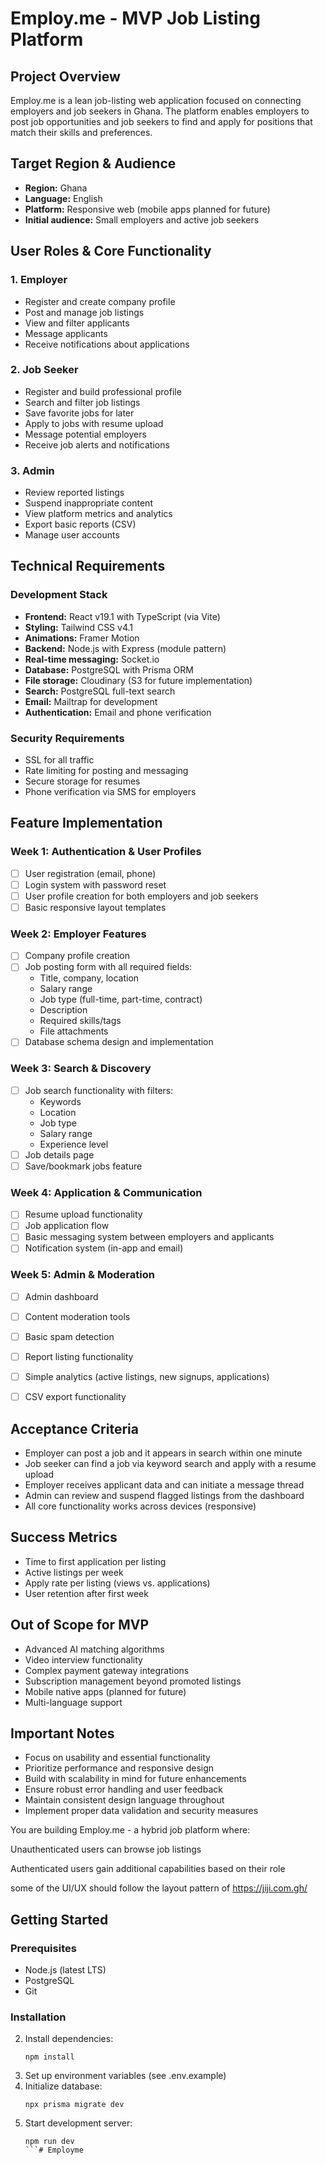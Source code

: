 # Employ.me - MVP Job Listing Platform

## Project Overview

Employ.me is a lean job-listing web application focused on connecting employers and job seekers in Ghana. The platform enables employers to post job opportunities and job seekers to find and apply for positions that match their skills and preferences.

## Target Region & Audience
- **Region:** Ghana
- **Language:** English
- **Platform:** Responsive web (mobile apps planned for future)
- **Initial audience:** Small employers and active job seekers

## User Roles & Core Functionality

### 1. Employer
- Register and create company profile
- Post and manage job listings
- View and filter applicants
- Message applicants
- Receive notifications about applications

### 2. Job Seeker
- Register and build professional profile
- Search and filter job listings
- Save favorite jobs for later
- Apply to jobs with resume upload
- Message potential employers
- Receive job alerts and notifications

### 3. Admin
- Review reported listings
- Suspend inappropriate content
- View platform metrics and analytics
- Export basic reports (CSV)
- Manage user accounts

## Technical Requirements

### Development Stack
- **Frontend:** React v19.1 with TypeScript (via Vite)
- **Styling:** Tailwind CSS v4.1
- **Animations:** Framer Motion
- **Backend:** Node.js with Express (module pattern)
- **Real-time messaging:** Socket.io
- **Database:** PostgreSQL with Prisma ORM
- **File storage:** Cloudinary (S3 for future implementation)
- **Search:** PostgreSQL full-text search
- **Email:** Mailtrap for development
- **Authentication:** Email and phone verification

### Security Requirements
- SSL for all traffic
- Rate limiting for posting and messaging
- Secure storage for resumes
- Phone verification via SMS for employers

## Feature Implementation

### Week 1: Authentication & User Profiles
- [ ] User registration (email, phone)
- [ ] Login system with password reset
- [ ] User profile creation for both employers and job seekers
- [ ] Basic responsive layout templates

### Week 2: Employer Features
- [ ] Company profile creation
- [ ] Job posting form with all required fields:
  - Title, company, location
  - Salary range
  - Job type (full-time, part-time, contract)
  - Description
  - Required skills/tags
  - File attachments
- [ ] Database schema design and implementation

### Week 3: Search & Discovery
- [ ] Job search functionality with filters:
  - Keywords
  - Location
  - Job type
  - Salary range
  - Experience level
- [ ] Job details page
- [ ] Save/bookmark jobs feature

### Week 4: Application & Communication
- [ ] Resume upload functionality
- [ ] Job application flow
- [ ] Basic messaging system between employers and applicants
- [ ] Notification system (in-app and email)

### Week 5: Admin & Moderation
- [ ] Admin dashboard
- [ ] Content moderation tools
- [ ] Basic spam detection
- [ ] Report listing functionality
- [ ] Simple analytics (active listings, new signups, applications)
- [ ] CSV export functionality



## Acceptance Criteria
- Employer can post a job and it appears in search within one minute
- Job seeker can find a job via keyword search and apply with a resume upload
- Employer receives applicant data and can initiate a message thread
- Admin can review and suspend flagged listings from the dashboard
- All core functionality works across devices (responsive)

## Success Metrics
- Time to first application per listing
- Active listings per week
- Apply rate per listing (views vs. applications)
- User retention after first week

## Out of Scope for MVP
- Advanced AI matching algorithms
- Video interview functionality
- Complex payment gateway integrations
- Subscription management beyond promoted listings
- Mobile native apps (planned for future)
- Multi-language support

## Important Notes
- Focus on usability and essential functionality
- Prioritize performance and responsive design
- Build with scalability in mind for future enhancements
- Ensure robust error handling and user feedback
- Maintain consistent design language throughout
- Implement proper data validation and security measures

You are building Employ.me - a hybrid job platform where:

Unauthenticated users can browse job listings

Authenticated users gain additional capabilities based on their role

some of the UI/UX should follow the layout pattern of https://jiji.com.gh/

## Getting Started

### Prerequisites
- Node.js (latest LTS)
- PostgreSQL
- Git

### Installation

2. Install dependencies:
   ```
   npm install
   ```
3. Set up environment variables (see .env.example)
4. Initialize database:
   ```
   npx prisma migrate dev
   ```
5. Start development server:
   ```
   npm run dev
   ```# Employme
